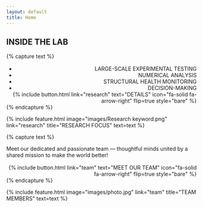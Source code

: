 ```yaml
---
layout: default
title: Home
---
```


## INSIDE THE LAB

{% capture text %}
<div style="margin-top: 1rem; text-align: right;">
  <ul class="custom-list" style="margin: 0;">
    <li>LARGE-SCALE EXPERIMENTAL TESTING</li>
    <li>NUMERICAL ANALYSIS</li>
    <li>STRUCTURAL HEALTH MONITORING</li>
    <li>DECISION-MAKING</li>
  </ul>

  <div>
    {%
      include button.html
      link="research"
      text="DETAILS"
      icon="fa-solid fa-arrow-right"
      flip=true
      style="bare"
    %}
  </div>
</div>
{% endcapture %}

{%
  include feature.html
  image="images/Research keyword.png"
  link="research"
  title="RESEARCH FOCUS"
  text=text
%}

{% capture text %}
<div>
  <p>
    Meet our dedicated and passionate team — thoughtful minds united by a shared mission to make the world better!
  </p>

  <div style="margin-top: 1rem; text-align: right;">
    {%
      include button.html
      link="team"
      text="MEET OUR TEAM"
      icon="fa-solid fa-arrow-right"
      flip=true
      style="bare"
    %}
  </div>
</div>
{% endcapture %}

{%
  include feature.html
  image="images/photo.jpg"
  link="team"
  title="TEAM MEMBERS"
  text=text
%}
